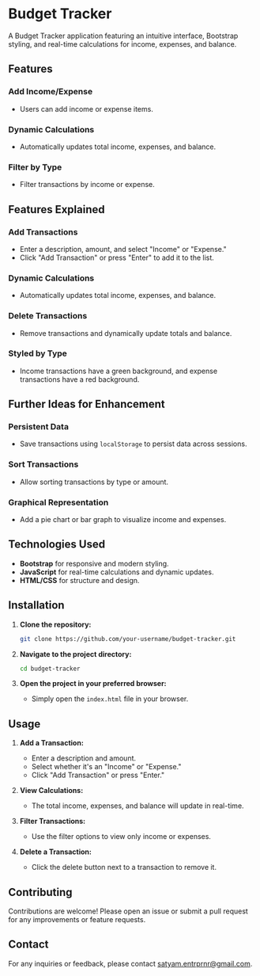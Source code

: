 # Budget Tracker

A Budget Tracker application featuring an intuitive interface, Bootstrap styling, and real-time calculations for income, expenses, and balance.

## Features

### Add Income/Expense
- Users can add income or expense items.

### Dynamic Calculations
- Automatically updates total income, expenses, and balance.

### Filter by Type
- Filter transactions by income or expense.

## Features Explained

### Add Transactions
- Enter a description, amount, and select "Income" or "Expense."
- Click "Add Transaction" or press "Enter" to add it to the list.

### Dynamic Calculations
- Automatically updates total income, expenses, and balance.

### Delete Transactions
- Remove transactions and dynamically update totals and balance.

### Styled by Type
- Income transactions have a green background, and expense transactions have a red background.

## Further Ideas for Enhancement

### Persistent Data
- Save transactions using `localStorage` to persist data across sessions.

### Sort Transactions
- Allow sorting transactions by type or amount.

### Graphical Representation
- Add a pie chart or bar graph to visualize income and expenses.

## Technologies Used

- **Bootstrap** for responsive and modern styling.
- **JavaScript** for real-time calculations and dynamic updates.
- **HTML/CSS** for structure and design.

## Installation

1. **Clone the repository:**
    ```bash
    git clone https://github.com/your-username/budget-tracker.git
    ```

2. **Navigate to the project directory:**
    ```bash
    cd budget-tracker
    ```

3. **Open the project in your preferred browser:**
    - Simply open the `index.html` file in your browser.

## Usage

1. **Add a Transaction:**
    - Enter a description and amount.
    - Select whether it's an "Income" or "Expense."
    - Click "Add Transaction" or press "Enter."

2. **View Calculations:**
    - The total income, expenses, and balance will update in real-time.

3. **Filter Transactions:**
    - Use the filter options to view only income or expenses.

4. **Delete a Transaction:**
    - Click the delete button next to a transaction to remove it.

## Contributing

Contributions are welcome! Please open an issue or submit a pull request for any improvements or feature requests.

## Contact

For any inquiries or feedback, please contact [satyam.entrprnr@gmail.com](mailto:satyam.entrprnr@gmail.com).

